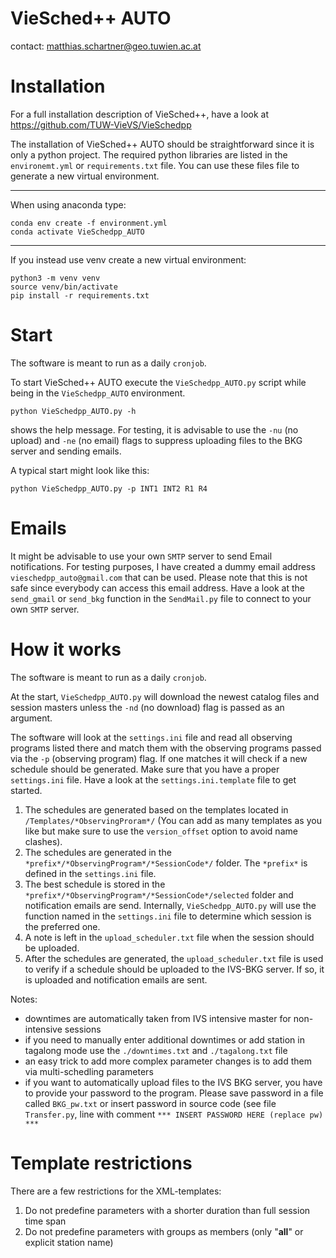 # VieSched++ AUTO

contact: matthias.schartner@geo.tuwien.ac.at

# Installation

For a full installation description of VieSched++, have a look at
https://github.com/TUW-VieVS/VieSchedpp

The installation of VieSched++ AUTO should be straightforward since it is only a python project. 
The required python libraries are listed in the `environemt.yml` or `requirements.txt` file. 
You can use these files file to generate a new virtual environment. 

-----

When using anaconda type:

    conda env create -f environment.yml 
    conda activate VieSchedpp_AUTO 

-----

If you instead use venv create a new virtual environment:

    python3 -m venv venv
    source venv/bin/activate
    pip install -r requirements.txt    

# Start 

The software is meant to run as a daily `cronjob`. 

To start VieSched++ AUTO execute the `VieSchedpp_AUTO.py` script while being in the `VieSchedpp_AUTO` environment.

    python VieSchedpp_AUTO.py -h 

shows the help message. 
For testing, it is advisable to use the `-nu` (no upload) and `-ne` (no email) flags to suppress uploading files to the BKG server and sending emails. 

A typical start might look like this: 

    python VieSchedpp_AUTO.py -p INT1 INT2 R1 R4

# Emails

It might be advisable to use your own `SMTP` server to send Email notifications. 
For testing purposes, I have created a dummy email address `vieschedpp_auto@gmail.com` that can be used. 
Please note that this is not safe since everybody can access this email address. 
Have a look at the `send_gmail` or `send_bkg` function in the `SendMail.py` file to connect to your own `SMTP` server. 

#  How it works

The software is meant to run as a daily `cronjob`. 

At the start, `VieSchedpp_AUTO.py` will download the newest catalog files and session masters unless the `-nd` (no download) flag is passed as an argument. 

The software will look at the `settings.ini` file and read all observing programs listed there and match them with the observing programs passed via the `-p` (observing program) flag. If one matches it will check if a new schedule should be generated. 
Make sure that you have a proper `settings.ini` file. Have a look at the `settings.ini.template` file to get started. 

1. The schedules are generated based on the templates located in `/Templates/*ObservingProram*/` (You can add as many templates as you like but make sure to use the `version_offset` option to avoid name clashes).
2. The schedules are generated in the `*prefix*/*ObservingProgram*/*SessionCode*/` folder. The `*prefix*` is defined in the `settings.ini` file.
3. The best schedule is stored in the `*prefix*/*ObservingProgram*/*SessionCode*/selected` folder and notification emails are send. Internally, `VieSchedpp_AUTO.py` will use the function named in the `settings.ini` file to determine which session is the preferred one. 
4. A note is left in the `upload_scheduler.txt` file when the session should be uploaded.
5. After the schedules are generated, the `upload_scheduler.txt` file is used to verify if a schedule should be uploaded to the IVS-BKG server. If so, it is uploaded and notification emails are sent. 

Notes:

- downtimes are automatically taken from IVS intensive master for non-intensive sessions
- if you need to manually enter additional downtimes or add station in tagalong mode use the `./downtimes.txt` and `./tagalong.txt` file
- an easy trick to add more complex parameter changes is to add them via multi-schedling parameters
- if you want to automatically upload files to the IVS BKG server, you have to provide your password to the program. Please save password in a file called `BKG_pw.txt` or insert password in source code (see file `Transfer.py`, line with comment `*** INSERT PASSWORD HERE (replace pw) ***` 

# Template restrictions

There are a few restrictions for the XML-templates:

1. Do not predefine parameters with a shorter duration than full session time span
2. Do not predefine parameters with groups as members (only "__all__" or explicit station name) 


